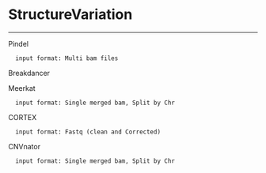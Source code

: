 StructureVariation
==================


---------------------------------------------------------------------
Pindel

      input format: Multi bam files


Breakdancer


Meerkat

      input format: Single merged bam, Split by Chr

CORTEX

      input format: Fastq (clean and Corrected)

CNVnator

      input format: Single merged bam, Split by Chr
